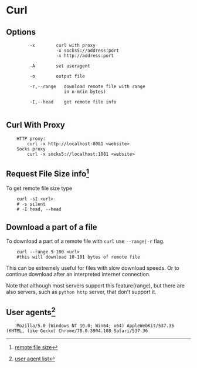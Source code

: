 Curl
====
## Options
```
         -x        curl with proxy
                   -x socks5://address:port
                   -x http://address:port

         -A        set useragent

         -o        output file

         -r,--range   download remote file with range
                      in n-m(in bytes)

         -I,--head    get remote file info
     
```


## Curl With Proxy

```
    HTTP proxy:
        curl -x http://localhost:8081 <website>
    Socks proxy
        curl -x socks5://localhost:1081 <website>
```

## Request File Size info[^1]

To get remote file size type

```
    curl -sI <url>
    # -s silent
    # -I head, --head
```

## Download a part of a file

To download a part of a remote file with `curl` use `--range|-r`
flag.

```
    curl --range 9-100 <url>
    #this will download 10-101 bytes of remote file
```
This can be extremely useful for files with slow download speeds.
Or to continue download after an interpreted internet connection.

Note that although most servers support this feature(range), but
there are also servers, such as `python http` server, that don't
support it.

## User agents[^2]
```
    Mozilla/5.0 (Windows NT 10.0; Win64; x64) AppleWebKit/537.36 (KHTML, like Gecko) Chrome/78.0.3904.108 Safari/537.36
```

[^1]:[remote file size](https://stackoverflow.com/questions/4497759/how-to-get-remote-file-size-from-a-shell-script)
[^2]:[user agent list](https://developers.whatismybrowser.com/useragents/explore/)

